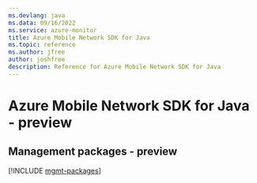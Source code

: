 ```yaml
---
ms.devlang: java
ms.data: 09/16/2022
ms.service: azure-monitor
title: Azure Mobile Network SDK for Java
ms.topic: reference
ms.author: jfree
author: joshfree
description: Reference for Azure Mobile Network SDK for Java
---
```

# Azure Mobile Network SDK for Java - preview

## Management packages - preview
[!INCLUDE [mgmt-packages](mobile-network-mgmt-index.md)]